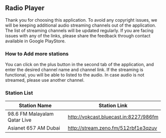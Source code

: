 ## Radio Player

Thank you for choosing this application. To avoid any copyright issues, we will be keeping additional audio streaming channels out of the application. The list of streaming channels will be updated regularly. If you are facing issues with any of the links, please share the feedback through contact available in Google PlayStore.

### How to Add more stations

You can click on the plus button in the second tab of the application, and enter the desired channel name and channel link. If the streaming is functional, you will be able to listed to the audio. In case audio is not streamed, please use another channel.

### Station List

Station Name | Station Link
------------ | -------------
98.6 FM Malayalam Qatar Live | http://vokcast.bluecast.in:8227/986fm
Asianet 657 AM Dubai | http://stream.zeno.fm/512rbf1e3qzuv
